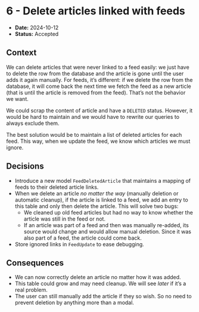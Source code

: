 # 6 - Delete articles linked with feeds

* **Date:** 2024-10-12
* **Status:** Accepted

## Context

We can delete articles that were never linked to a feed easily: we just have to delete the row from the database and the article is gone until the user adds it again manually.
For feeds, it’s different: if we delete the row from the database, it will come back the next time we fetch the feed as a new article (that is until the article is removed from the feed).
That’s not the behavior we want.

We could scrap the content of article and have a `DELETED` status.
However, it would be hard to maintain and we would have to rewrite our queries to always exclude them.

The best solution would be to maintain a list of deleted articles for each feed.
This way, when we update the feed, we know which articles we must ignore.


## Decisions

* Introduce a new model `FeedDeletedArticle` that maintains a mapping of feeds to their deleted article links.
* When we delete an article *no matter the way* (manually deletion or automatic cleanup), if the article is linked to a feed, we add an entry to this table and only then delete the article. This will solve two bugs:
  * We cleaned up old feed articles but had no way to know whether the article was still in the feed or not.
  * If an article was part of a feed and then was manually re-added, its source would change and would allow manual deletion. Since it was also part of a feed, the article could come back.
* Store ignored links in `FeedUpdate` to ease debugging.


## Consequences

* We can now correctly delete an article no matter how it was added.
* This table could grow and may need cleanup. We will see *later* if it’s a real problem.
* The user can still manually add the article if they so wish. So no need to prevent deletion by anything more than a modal.
